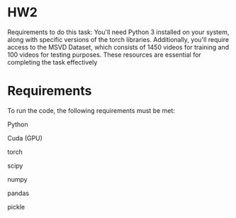# HW2
Requirements to do this task:
You'll need Python 3 installed on your system, along with specific versions of the torch libraries.
Additionally, you'll require access to the MSVD Dataset, which consists of 1450 videos for training
and 100 videos for testing purposes. These resources are essential for completing the task
effectively
# Requirements
To run the code, the following requirements must be met:

Python

Cuda (GPU)

torch

scipy

numpy

pandas

pickle
